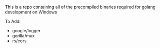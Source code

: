 This is a repo containing all of the precompiled binaries required for golang development on Windows

To Add:
- google/logger
- gorilla/mux
- rs/cors
